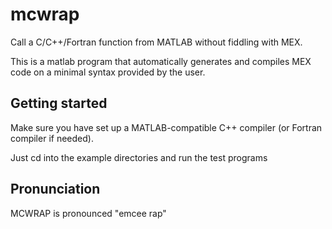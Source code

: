 # mcwrap

Call a C/C++/Fortran function from MATLAB without fiddling with MEX.

This is a matlab program that automatically generates and compiles MEX code on a minimal syntax provided by the user.

## Getting started

Make sure you have set up a MATLAB-compatible C++ compiler (or Fortran compiler if needed).

Just cd into the example directories and run the test programs

## Pronunciation

MCWRAP is pronounced "emcee rap"
